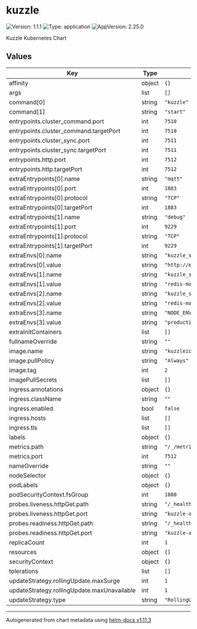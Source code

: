 # kuzzle

![Version: 1.1.1](https://img.shields.io/badge/Version-1.1.1-informational?style=flat-square) ![Type: application](https://img.shields.io/badge/Type-application-informational?style=flat-square) ![AppVersion: 2.25.0](https://img.shields.io/badge/AppVersion-2.25.0-informational?style=flat-square)

Kuzzle Kubernetes Chart

## Values

| Key                                         | Type   | Default                                          | Description |
| ------------------------------------------- | ------ | ------------------------------------------------ | ----------- |
| affinity                                    | object | `{}`                                             |             |
| args                                        | list   | `[]`                                             |             |
| command\[0\]                                | string | `"kuzzle"`                                       |             |
| command\[1\]                                | string | `"start"`                                        |             |
| entrypoints.cluster_command.port            | int    | `7510`                                           |             |
| entrypoints.cluster_command.targetPort      | int    | `7510`                                           |             |
| entrypoints.cluster_sync.port               | int    | `7511`                                           |             |
| entrypoints.cluster_sync.targetPort         | int    | `7511`                                           |             |
| entrypoints.http.port                       | int    | `7512`                                           |             |
| entrypoints.http.targetPort                 | int    | `7512`                                           |             |
| extraEntrypoints\[0\].name                  | string | `"mqtt"`                                         |             |
| extraEntrypoints\[0\].port                  | int    | `1883`                                           |             |
| extraEntrypoints\[0\].protocol              | string | `"TCP"`                                          |             |
| extraEntrypoints\[0\].targetPort            | int    | `1883`                                           |             |
| extraEntrypoints\[1\].name                  | string | `"debug"`                                        |             |
| extraEntrypoints\[1\].port                  | int    | `9229`                                           |             |
| extraEntrypoints\[1\].protocol              | string | `"TCP"`                                          |             |
| extraEntrypoints\[1\].targetPort            | int    | `9229`                                           |             |
| extraEnvs\[0\].name                         | string | `"kuzzle_services__storageEngine__client__node"` |             |
| extraEnvs\[0\].value                        | string | `"http://elasticsearch-master:9200"`             |             |
| extraEnvs\[1\].name                         | string | `"kuzzle_services__internalCache__node__host"`   |             |
| extraEnvs\[1\].value                        | string | `"redis-master"`                                 |             |
| extraEnvs\[2\].name                         | string | `"kuzzle_services__memoryStorage__node__host"`   |             |
| extraEnvs\[2\].value                        | string | `"redis-master"`                                 |             |
| extraEnvs\[3\].name                         | string | `"NODE_ENV"`                                     |             |
| extraEnvs\[3\].value                        | string | `"production"`                                   |             |
| extraInitContainers                         | list   | `[]`                                             |             |
| fullnameOverride                            | string | `""`                                             |             |
| image.name                                  | string | `"kuzzleio/kuzzle"`                              |             |
| image.pullPolicy                            | string | `"Always"`                                       |             |
| image.tag                                   | int    | `2`                                              |             |
| imagePullSecrets                            | list   | `[]`                                             |             |
| ingress.annotations                         | object | `{}`                                             |             |
| ingress.className                           | string | `""`                                             |             |
| ingress.enabled                             | bool   | `false`                                          |             |
| ingress.hosts                               | list   | `[]`                                             |             |
| ingress.tls                                 | list   | `[]`                                             |             |
| labels                                      | object | `{}`                                             |             |
| metrics.path                                | string | `"/_/metrics"`                                   |             |
| metrics.port                                | int    | `7512`                                           |             |
| nameOverride                                | string | `""`                                             |             |
| nodeSelector                                | object | `{}`                                             |             |
| podLabels                                   | object | `{}`                                             |             |
| podSecurityContext.fsGroup                  | int    | `1000`                                           |             |
| probes.liveness.httpGet.path                | string | `"/_healthcheck"`                                |             |
| probes.liveness.httpGet.port                | string | `"kuzzle-api"`                                   |             |
| probes.readiness.httpGet.path               | string | `"/_healthcheck"`                                |             |
| probes.readiness.httpGet.port               | string | `"kuzzle-api"`                                   |             |
| replicaCount                                | int    | `1`                                              |             |
| resources                                   | object | `{}`                                             |             |
| securityContext                             | object | `{}`                                             |             |
| tolerations                                 | list   | `[]`                                             |             |
| updateStrategy.rollingUpdate.maxSurge       | int    | `1`                                              |             |
| updateStrategy.rollingUpdate.maxUnavailable | int    | `1`                                              |             |
| updateStrategy.type                         | string | `"RollingUpdate"`                                |             |

______________________________________________________________________

Autogenerated from chart metadata using [helm-docs v1.11.3](https://github.com/norwoodj/helm-docs/releases/v1.11.3)
